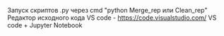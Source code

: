 Запуск скриптов .py через cmd "python Merge_rep или Clean_rep"
Редактор исходного кода VS code - https://code.visualstudio.com/
VS code + Jupyter Notebook 
